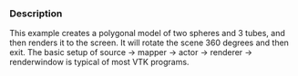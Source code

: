 ### Description

This example creates a polygonal model of two spheres and 3 tubes, and then renders it to
the screen. It will rotate the scene 360 degrees and then exit. The basic
setup of source -> mapper -> actor -> renderer -> renderwindow is 
typical of most VTK programs.
